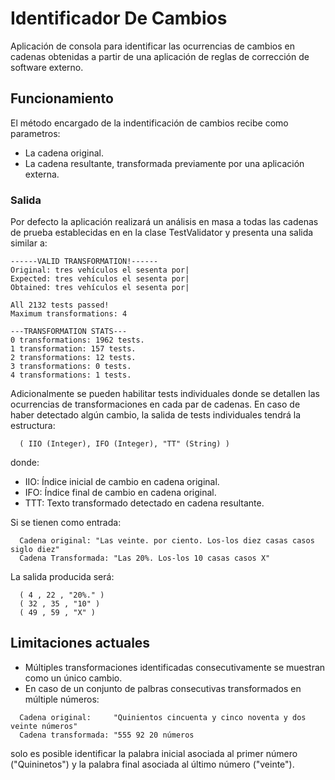 # Identificador De Cambios

Aplicación de consola para identificar las ocurrencias de cambios en cadenas obtenidas a partir de una aplicación de reglas de corrección de software externo.

## Funcionamiento

El método encargado de la indentificación de cambios recibe como parametros:
- La cadena original.
- La cadena resultante, transformada previamente por una aplicación externa.

### Salida

Por defecto la aplicación realizará un análisis en masa a todas las cadenas de prueba establecidas en en la clase TestValidator y presenta una salida similar a:
```
------VALID TRANSFORMATION!------
Original: tres vehículos el sesenta por|
Expected: tres vehículos el sesenta por|
Obtained: tres vehículos el sesenta por|

All 2132 tests passed!
Maximum transformations: 4

---TRANSFORMATION STATS---
0 transformations: 1962 tests.
1 transformation: 157 tests.
2 transformations: 12 tests.
3 transformations: 0 tests.
4 transformations: 1 tests.
```
Adicionalmente se pueden habilitar tests individuales donde se detallen las ocurrencias de transformaciones en cada par de cadenas.
En caso de haber detectado algún cambio, la salida de tests individuales tendrá la estructura:
```
  ( IIO (Integer), IFO (Integer), "TT" (String) )
```
donde:
- IIO: Índice inicial de cambio en cadena original.
- IFO: Índice final de cambio en cadena original.
- TTT: Texto transformado detectado en cadena resultante.

Si se tienen como entrada:
```
  Cadena original: "Las veinte. por ciento. Los-los diez casas casos siglo diez"
  Cadena Transformada: "Las 20%. Los-los 10 casas casos X"
```
La salida producida será:
```
  ( 4 , 22 , "20%." )
  ( 32 , 35 , "10" )
  ( 49 , 59 , "X" )
```
## Limitaciones actuales

- Múltiples transformaciones identificadas consecutivamente se muestran como un único cambio.
- En caso de un conjunto de palbras consecutivas transformados en múltiple números:
```
  Cadena original:     "Quinientos cincuenta y cinco noventa y dos veinte números"
  Cadena transformada: "555 92 20 números
```
  solo es posible identificar la palabra inicial asociada al primer número ("Quininetos") y la palabra final asociada al último número ("veinte").

